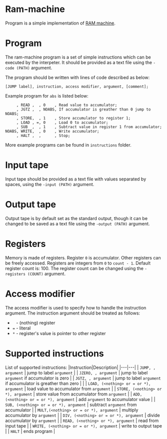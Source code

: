 # Ram-machine
Program is a simple implementation of [RAM machine](https://en.wikipedia.org/wiki/Random-access_machine).

# Program
The ram-machine program is a set of simple instructions which can be executed by the interpeter. It should be provided as a text file using the `-code (PATH)` argument.

The program should be written with lines of code described as below:

`[JUMP label], instruction, access modifier, argument, [comment];`

Example program for `abs` is listed below:
```
     , READ ,  , 0    , Read value to accumulator;
     , JGTZ ,  , NOABS, If accumulator is greather than 0 jump to NOABS;
     , STORE,  , 1    , Store accumulator to register 1;
     , LOAD , =, 0    , Load 0 to accumulator;
     , SUB  ,  , 1    , Subtract value in register 1 from accumulator;
NOABS, WRITE,  , 0    , Write accumulator;
     , HALT ,  ,      , Stop;
 ```

More example programs can be found in `instructions` folder.

# Input tape
Input tape should be provided as a text file with values separated by spaces, using the `-input (PATH)` argument.

# Output tape
Output tape is by default set as the standard output, though it can be changed to be saved as a text file using the `-output (PATH)` argument.

# Registers
Memory is made of registers. Register `0` is accumulator. Other registers can be freely accessed. Registers are integers from `0` to `count - 1`. Default register count is: 100. The register count can be changed using the `-registers (COUNT)` argument.

# Access modifier
The access modifier is used to specify how to handle the instruction argument. The instruction argument should be treated as follows:
* ` ` - (nothing) register
* `=` - literal
* `*` - register's value is pointer to other register

# Supported instructions
List of supported instructions:
|Instruction|Description|
|---|---|
| `JUMP, , argument` | jump to label `argument` |
| `JZERO, , argument` | jump to label `argument` if accumulator is zero |
| `JGTZ, , argument` | jump to label `argument` if accumulator is greather than zero | |
| `LOAD, (<nothing> or = or *), argument` | load value to accumulator from `argument` |
| `STORE, (<nothing> or *), argument` | store value from accumulator from `argument` |
| `ADD, (<nothing> or = or *), argument` | add `argument` to accumulator value |
| `SUB, (<nothing> or = or *), argument` | subtract `argument` from accumulator |
| `MULT,(<nothing> or = or *), argument` | multiply accumulator by `argument` |
| `DIV, (<nothing> or = or *), argument` | divide accumulator by `argument` |
| `READ, (<nothing> or *), argument` | read from input tape |
| `WRITE, (<nothing> or = or *), argument` | write to output tape |
| `HALT` | ends program |